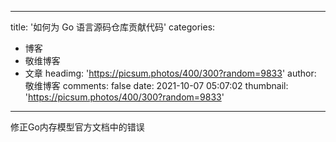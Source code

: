 
---
title: '如何为 Go 语言源码仓库贡献代码'
categories: 
 - 博客
 - 敬维博客
 - 文章
headimg: 'https://picsum.photos/400/300?random=9833'
author: 敬维博客
comments: false
date: 2021-10-07 05:07:02
thumbnail: 'https://picsum.photos/400/300?random=9833'
---

<div>   
修正Go内存模型官方文档中的错误  
</div>
            